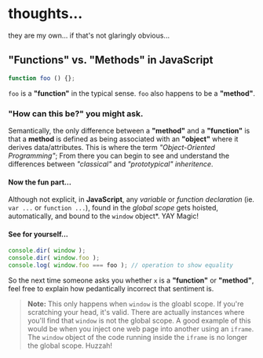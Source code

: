 # thoughts...

they are my own... if that's not glaringly obvious...

## "Functions" vs. "Methods" in JavaScript

```javascript
function foo () {};
````

`foo` is a **"function"** in the typical sense. `foo` also happens to be a **"method"**.

### "How can this be?" you might ask. 

Semantically, the only difference between a **"method"** and a **"function"** is that a **method** is defined as being associated with an **"object"** where it derives data/attributes. This is where the term *"Object-Oriented Programming"*; From there you can begin to see and understand the differences between *"classical"* and *"prototypical"* *inheritence*. 

#### Now the fun part...

Although not explicit, in **JavaScript**, any *variable* or *function* *declaration* (ie. `var ...` or `function ...`), found in the *global scope* gets hoisted, automatically, and bound to the `window` object*. YAY Magic!

#### See for yourself...

```javascript
console.dir( window );
console.dir( window.foo );
console.log( window.foo === foo ); // operation to show equality
````

So the next time someone asks you whether `x` is a **"function"** or **"method"**, feel free to explain how pedantically incorrect that sentiment is.

> **Note:** This only happens when `window` is the gloabl scope. If you're scratching your head, it's valid. There are actually instances where you'll find that `window` is not the global scope. A good example of this would be when you inject one web page into another using an `iframe`. The `window` object of the code running inside the `iframe` is no longer the global scope. Huzzah!

